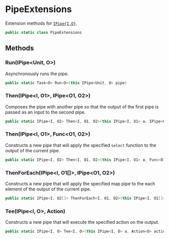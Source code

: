 # PipeExtensions
Extension methods for [`IPipe{I,O}`](./IPipe{I,O}.md).

```cs
public static class PipeExtensions
```

## Methods
### Run(IPipe<Unit, O>)
Asynchronously runs the pipe.

```cs
public static Task<O> Run<O>(this IPipe<Unit, O> pipe)
```

### Then(IPipe<I, O1>, IPipe<O1, O2>)
Composes the pipe with another pipe so that the output of the first pipe is passed as an input to the second pipe.

```cs
public static IPipe<I, O2> Then<I, O1, O2>(this IPipe<I, O1> a, IPipe<O1, O2> b)
```

### Then(IPipe<I, O1>, Func<O1, O2>)
Constructs a new pipe that will apply the specified `select` function to the output of the current pipe.

```cs
public static IPipe<I, O2> Then<I, O1, O2>(this IPipe<I, O1> a, Func<O1, O2> map)
```

### ThenForEach(IPipe<I, O1[]>, IPipe<O1, O2>)
Constructs a new pipe that will apply the specified map pipe to the each element of the output of the current pipe.

```cs
public static IPipe<I, O2[]> ThenForEach<I, O1, O2>(this IPipe<I, O1[]> a, IPipe<O1, O2> b)
```

### Tee(IPipe<I, O>, Action<O>)
Constructs a new pipe that will execute the specified action on the output.

```cs
public static IPipe<I, O> Tee<I, O>(this IPipe<I, O> a, Action<O> action)
```

